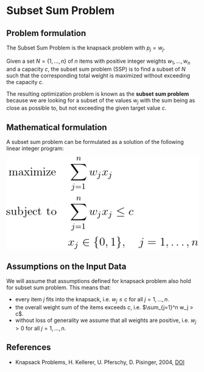# Subset Sum Problem


## Problem formulation

The Subset Sum Problem is the knapsack problem with $p_j = w_j$. 

Given a set $N = \lbrace 1,\ldots, n \rbrace$ of $n$ items with positive integer weights $w_1,\ldots, w_n$ and
a capacity $c$, the subset sum problem (SSP) is to find a subset of $N$ such that the
corresponding total weight is maximized without exceeding the capacity $c$.

The resulting optimization problem is known as the **subset sum problem** because
we are looking for a subset of the values $w_j$ with the sum being as close as possible
to, but not exceeding the given target value $c$.


## Mathematical formulation

A subset sum problem can be formulated as a solution of the following linear integer program:

![Mathematical formulation](./problem.png)


## Assumptions on the Input Data

We will assume that assumptions defined for knapsack problem also hold for subset sum problem. 
This means that:
+ every item $j$ fits into the knapsack, i.e. $w_j \leq c$ for all $j = 1, \ldots, n$.
+ the overall weight sum of the items exceeds $c$, i.e. $\sum_{j=1}^n w_j > c$. 
+ without loss of generality we assume that all weights are positive, i.e. $w_j > 0$ for all $j = 1, \ldots, n$.


## References
- Knapsack Problems, H. Kellerer, U. Pferschy, D. Pisinger, 2004, [DOI](https://doi.org/10.1007/978-3-540-24777-7)





